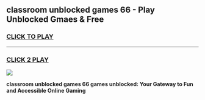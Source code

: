 
## classroom unblocked games 66 - Play Unblocked Gmaes & Free
<h3>
<a href="https://news.freeplayer.one?title=classroom_unblocked_games_66&ref=16F">CLICK TO PLAY</a></h3>
<hr>

<h3>
<a href="https://news.freeplayer.one?title=classroom_unblocked_games_66&ref=16F">CLICK 2 PLAY</a>
  
</h3>

<a href="https://news.freeplayer.one?title=classroom_unblocked_games_66&ref=16F/"><img src="https://clearcache.store/games.png"></a>


**classroom unblocked games 66 games unblocked: Your Gateway to Fun and Accessible Online Gaming**
